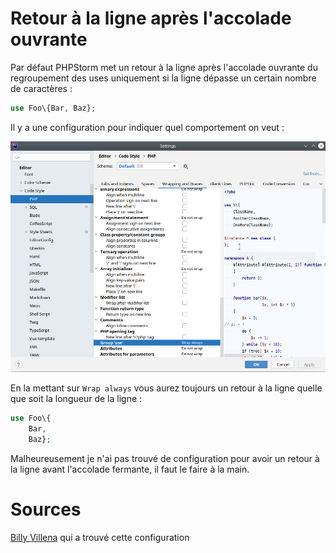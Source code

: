 # Retour à la ligne après l'accolade ouvrante

Par défaut PHPStorm met un retour à la ligne après l'accolade ouvrante du regroupement des uses
uniquement si la ligne dépasse un certain nombre de caractères :

```php
use Foo\{Bar, Baz};
```

Il y a une configuration pour indiquer quel comportement on veut :

![Group use](images/configuration-group-use.png)

En la mettant sur `Wrap always` vous aurez toujours un retour à la ligne quelle que soit la longueur de la ligne :

```php
use Foo\{
    Bar,
    Baz};
```

Malheureusement je n'ai pas trouvé de configuration pour avoir un retour à la ligne avant l'accolade fermante,
il faut le faire à la main.

# Sources

[Billy Villena](https://github.com/edhrendal) qui a trouvé cette configuration
